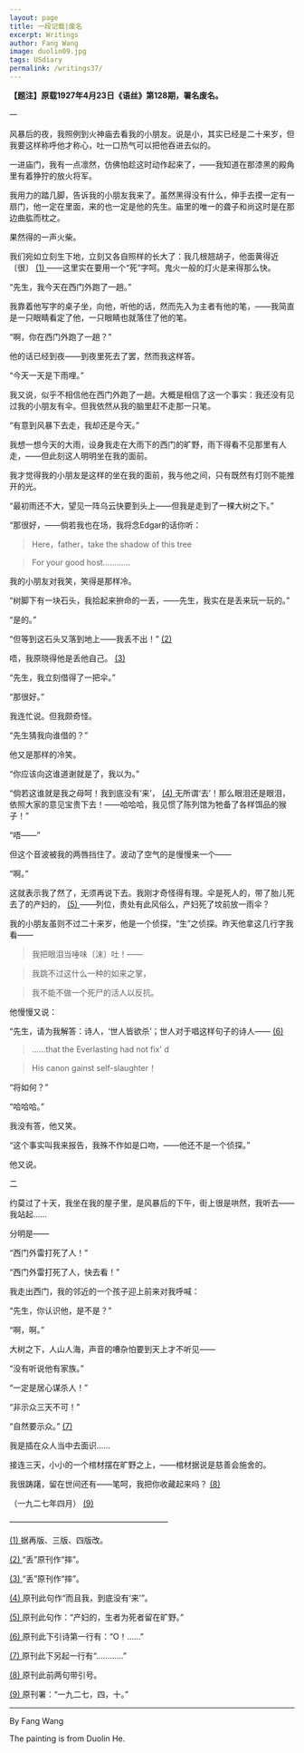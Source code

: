 ```yaml
---
layout: page
title: 一段记载|废名
excerpt: Writings
author: Fang Wang
image: duolin09.jpg
tags: USdiary
permalink: /writings37/
---
```


**【题注】原载1927年4月23日《语丝》第128期，署名废名。**

 一

风暴后的夜，我照例到火神庙去看我的小朋友。说是小，其实已经是二十来岁，但我要这样称呼他才称心，吐一口热气可以把他吞进去似的。

一进庙门，我有一点凛然，仿佛怕趁这时动作起来了，——我知道在那漆黑的殿角里有着狰狞的放火将军。

我用力的踏几脚，告诉我的小朋友我来了。虽然黑得没有什么，伸手去摸一定有一扇门，他一定在里面，来的也一定是他的先生。庙里的唯一的聋子和尚这时是在那边曲肱而枕之。

果然得的一声火柴。

我们宛如立刻生下地，立刻又各自照样的长大了：我几根翘胡子，他面黄得近〔很〕 [(1) ](http://reader.epubee.com/books/mobile/ff/ffa20d6da6270ba6dba38c5e6b585081/text00002.html#filepos0000475897)——这里实在要用一个“死”字呵。鬼火一般的灯火是来得那么快。

“先生，我今天在西门外跑了一趟。”

我靠着他写字的桌子坐，向他，听他的话，然而先入为主者有他的笔，——我简直是一只眼睛看定了他，一只眼睛也就落住了他的笔。

“啊，你在西门外跑了一趟？”

他的话已经到夜——到夜里死去了罢，然而我这样答。

“今天一天是下雨哩。”

我又说，似乎不相信他在西门外跑了一趟。大概是相信了这一个事实：我还没有见过我的小朋友有伞。但我依然从我的脑里赶不走那一只笔。

“有意到风暴下去走，我却还是今天。”

我想一想今天的大雨，设身我走在大雨下的西门的旷野，雨下得看不见那里有人走，——但此刻这人明明坐在我的面前。

我才觉得我的小朋友是这样的坐在我的面前，我与他之间，只有既然有灯则不能推开的光。

“最初雨还不大，望见一阵乌云快要到头上——但我是走到了一棵大树之下。”

“那很好，——倘若我也在场，我将念Edgar的话你听：

> Here，father，take the shadow of this tree

> For your good host…………

我的小朋友对我笑，笑得是那样冷。

“树脚下有一块石头，我拾起来拚命的一丢，——先生，我实在是丢来玩一玩的。”

“是的。”

“但等到这石头又落到地上——我丢不出！” [(2)](http://reader.epubee.com/books/mobile/ff/ffa20d6da6270ba6dba38c5e6b585081/text00002.html#filepos0000476053)

唔，我原晓得他是丢他自己。 [(3)](http://reader.epubee.com/books/mobile/ff/ffa20d6da6270ba6dba38c5e6b585081/text00002.html#filepos0000476206)

“先生，我立刻借得了一把伞。”

“那很好。”

我连忙说。但我颇奇怪。

“先生猜我向谁借的？”

他又是那样的冷笑。

“你应该向这谁道谢就是了，我以为。”

“倘若这谁就是我之母呵！我到底没有‘来’， [(4) ](http://reader.epubee.com/books/mobile/ff/ffa20d6da6270ba6dba38c5e6b585081/text00002.html#filepos0000476359)无所谓‘去’！那么眼泪还是眼泪，依照大家的意见宝贵下去！——哈哈哈，我见惯了陈列馆为牠备了各样饵品的猴子！”

“唔——”

但这个音波被我的两唇挡住了。波动了空气的是慢慢来一个——

“啊。”

这就表示我了然了，无须再说下去。我刚才奇怪得有理。伞是死人的，带了胎儿死去了的产妇的， [(5) ](http://reader.epubee.com/books/mobile/ff/ffa20d6da6270ba6dba38c5e6b585081/text00002.html#filepos0000476539)——列位，贵处有此风俗么，产妇死了坟前放一雨伞？

我的小朋友虽则不过二十来岁，他是一个侦探，“生”之侦探。昨天他拿这几行字我看——

> 我把眼泪当唾味〔沫〕吐！——

> 我跳不过这什么一种的如来之掌，

> 我不能不做一个死尸的活人以反抗。

他慢慢又说：

“先生，请为我解答：诗人，‘世人皆欲杀’；世人对于唱这样句子的诗人—— [(6)](http://reader.epubee.com/books/mobile/ff/ffa20d6da6270ba6dba38c5e6b585081/text00002.html#filepos0000476728)

> ……that the Everlasting had not fix' d

> His canon gainst self-slaughter！

“将如何？”

“哈哈哈。”

我没有答，他又笑。

“这个事实叫我来报告，我殊不作如是口吻，——他还不是一个侦探。”

他又说。

二

约莫过了十天，我坐在我的屋子里，是风暴后的下午，街上很是哄然，我听去——我站起……

分明是——

“西门外雷打死了人！”

“西门外雷打死了人，快去看！”

我走出西门，我的邻近的一个孩子迎上前来对我呼喊：

“先生，你认识他，是不是？”

“啊，啊。”

大树之下，人山人海，声音的嘈杂怕要到天上才不听见——

“没有听说他有家族。”

“一定是居心谋杀人！”

“非示众三天不可！”

“自然要示众。” [(7)](http://reader.epubee.com/books/mobile/ff/ffa20d6da6270ba6dba38c5e6b585081/text00002.html#filepos0000476900)

我是插在众人当中去面识……

接连三天，小小的一个棺材摆在旷野之上，——棺材据说是慈善会施舍的。

我很踌躇，留在世间还有——笔呵，我把你收藏起来吗？ [(8)](http://reader.epubee.com/books/mobile/ff/ffa20d6da6270ba6dba38c5e6b585081/text00002.html#filepos0000477068)

（一九二七年四月） [(9)](http://reader.epubee.com/books/mobile/ff/ffa20d6da6270ba6dba38c5e6b585081/text00002.html#filepos0000477221)

————————————————————

[(1) ](http://reader.epubee.com/books/mobile/ff/ffa20d6da6270ba6dba38c5e6b585081/text00002.html#filepos0000468301)据再版、三版、四版改。

[(2) ](http://reader.epubee.com/books/mobile/ff/ffa20d6da6270ba6dba38c5e6b585081/text00002.html#filepos0000470748)“丢”原刊作“摔”。

[(3) ](http://reader.epubee.com/books/mobile/ff/ffa20d6da6270ba6dba38c5e6b585081/text00002.html#filepos0000470912)“丢”原刊作“摔”。

[(4) ](http://reader.epubee.com/books/mobile/ff/ffa20d6da6270ba6dba38c5e6b585081/text00002.html#filepos0000471598)原刊此句作“而且我，到底没有‘来’”。

[(5) ](http://reader.epubee.com/books/mobile/ff/ffa20d6da6270ba6dba38c5e6b585081/text00002.html#filepos0000472269)原刊此句作：“产妇的，生者为死者留在旷野。”

[(6) ](http://reader.epubee.com/books/mobile/ff/ffa20d6da6270ba6dba38c5e6b585081/text00002.html#filepos0000473213)原刊此下引诗第一行有：“O！……”

[(7) ](http://reader.epubee.com/books/mobile/ff/ffa20d6da6270ba6dba38c5e6b585081/text00002.html#filepos0000475129)原刊此下另起一行有“…………”

[(8) ](http://reader.epubee.com/books/mobile/ff/ffa20d6da6270ba6dba38c5e6b585081/text00002.html#filepos0000475563)原刊此前两句带引号。

[(9) ](http://reader.epubee.com/books/mobile/ff/ffa20d6da6270ba6dba38c5e6b585081/text00002.html#filepos0000475713)原刊署：“一九二七，四，十。”

****

By Fang Wang

The painting is from Duolin He.